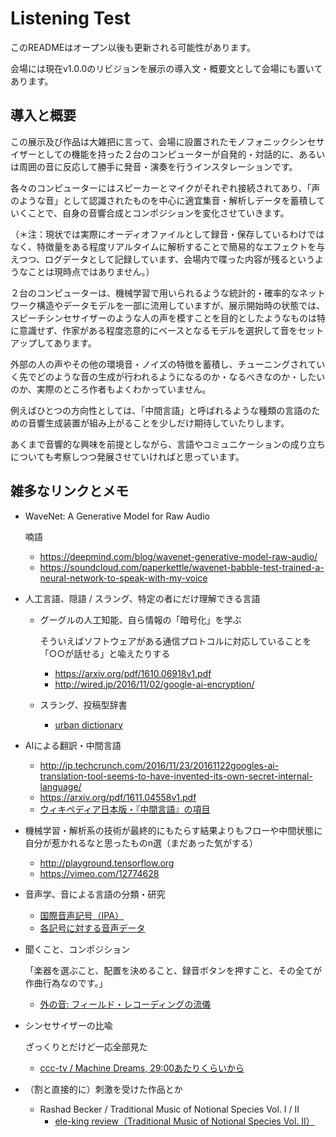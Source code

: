Listening Test
============

このREADMEはオープン以後も更新される可能性があります。

会場には現在v1.0.0のリビジョンを展示の導入文・概要文として会場にも置いてあります。


## 導入と概要

この展示及び作品は大雑把に言って、会場に設置されたモノフォニックシンセサイザーとしての機能を持った２台のコンピューターが自発的・対話的に、あるいは周囲の音に反応して勝手に発音・演奏を行うインスタレーションです。

各々のコンピューターにはスピーカーとマイクがそれぞれ接続されてあり、「声のような音」として認識されたものを中心に適宜集音・解析しデータを蓄積していくことで、自身の音響合成とコンポジションを変化させていきます。

（＊注：現状では実際にオーディオファイルとして録音・保存しているわけではなく、特徴量をある程度リアルタイムに解析することで簡易的なエフェクトを与えつつ、ログデータとして記録しています、会場内で喋った内容が残るというようなことは現時点ではありません。）

２台のコンピューターは、機械学習で用いられるような統計的・確率的なネットワーク構造やデータモデルを一部に流用していますが、展示開始時の状態では、スピーチシンセサイザーのような人の声を模すことを目的としたようなものは特に意識せず、作家がある程度恣意的にベースとなるモデルを選択して音をセットアップしてあります。

外部の人の声やその他の環境音・ノイズの特徴を蓄積し、チューニングされていく先でどのような音の生成が行われるようになるのか・なるべきなのか・したいのか、実際のところ作者もよくわかっていません。

例えばひとつの方向性としては、「中間言語」と呼ばれるような種類の言語のための音響生成装置が組み上がることを少しだけ期待していたりします。

あくまで音響的な興味を前提としながら、言語やコミュニケーションの成り立ちについても考察しつつ発展させていければと思っています。


## 雑多なリンクとメモ

- WaveNet: A Generative Model for Raw Audio

  喃語

  - https://deepmind.com/blog/wavenet-generative-model-raw-audio/
  - https://soundcloud.com/paperkettle/wavenet-babble-test-trained-a-neural-network-to-speak-with-my-voice


- 人工言語、隠語 / スラング、特定の者にだけ理解できる言語
  - グーグルの人工知能、自ら情報の「暗号化」を学ぶ

    そういえばソフトウェアがある通信プロトコルに対応していることを「○○が話せる」と喩えたりする

    - https://arxiv.org/pdf/1610.06918v1.pdf
    - http://wired.jp/2016/11/02/google-ai-encryption/

  - スラング、投稿型辞書
    - [urban dictionary](http://www.urbandictionary.com/)


- AIによる翻訳・中間言語
  - http://jp.techcrunch.com/2016/11/23/20161122googles-ai-translation-tool-seems-to-have-invented-its-own-secret-internal-language/
  - https://arxiv.org/pdf/1611.04558v1.pdf
  - [ウィキペディア日本版・『中間言語』の項目](https://ja.wikipedia.org/wiki/%E4%B8%AD%E9%96%93%E8%A8%80%E8%AA%9E)


- 機械学習・解析系の技術が最終的にもたらす結果よりもフローや中間状態に自分が惹かれるなと思ったものn選（まだあった気がする）
  - http://playground.tensorflow.org
  - https://vimeo.com/12774628


- 音声学、音による言語の分類・研究
  - [国際音声記号（IPA）](https://ja.wikipedia.org/wiki/%E5%9B%BD%E9%9A%9B%E9%9F%B3%E5%A3%B0%E8%A8%98%E5%8F%B7)
  - [各記号に対する音声データ](http://coelang.tufs.ac.jp/ipa/index.php)


- 聞くこと、コンポジション

  「楽器を選ぶこと、配置を決めること、録音ボタンを押すこと、その全てが作曲行為なのです。」

  - [外の音: フィールド・レコーディングの流儀](https://www.ableton.com/ja/blog/art-of-field-recording/)


- シンセサイザーの比喩

  ざっくりとだけど一応全部見た

  - [ccc-tv / Machine Dreams, 29:00あたりくらいから](https://media.ccc.de/v/33c3-8369-machine_dreams)


- （割と直接的に）刺激を受けた作品とか

    - Rashad Becker / Traditional Music of Notional Species Vol. I / II
      - [ele-king review（Traditional Music of Notional Species Vol. II）](http://www.ele-king.net/review/album/005497/)
